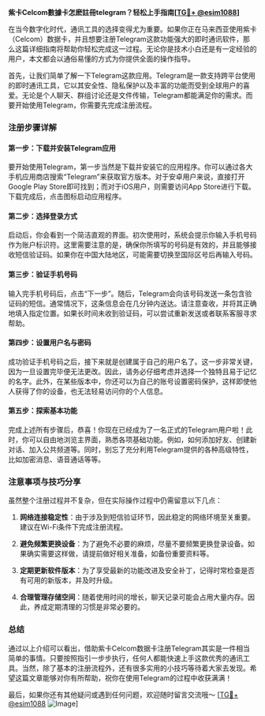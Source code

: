 **紫卡Celcom數據卡怎麽註冊telegram？轻松上手指南[[TG💪+ @esim1088](https://t.me/s/esim1088)]**

在当今数字化时代，通讯工具的选择变得尤为重要。如果你正在马来西亚使用紫卡（Celcom）数据卡，并且想要注册Telegram这款功能强大的即时通讯软件，那么这篇详细指南将帮助你轻松完成这一过程。无论你是技术小白还是有一定经验的用户，本文都会以通俗易懂的方式为你提供全面的操作指导。

首先，让我们简单了解一下Telegram这款应用。Telegram是一款支持跨平台使用的即时通讯工具，它以其安全性、隐私保护以及丰富的功能而受到全球用户的喜爱。无论是个人聊天、群组讨论还是文件传输，Telegram都能满足你的需求。而要开始使用Telegram，你需要先完成注册流程。

### 注册步骤详解

#### 第一步：下载并安装Telegram应用
要开始使用Telegram，第一步当然是下载并安装它的应用程序。你可以通过各大手机应用商店搜索“Telegram”来获取官方版本。对于安卓用户来说，直接打开Google Play Store即可找到；而对于iOS用户，则需要访问App Store进行下载。下载完成后，点击图标启动应用程序。

#### 第二步：选择登录方式
启动后，你会看到一个简洁直观的界面。初次使用时，系统会提示你输入手机号码作为账户标识符。这里需要注意的是，确保你所填写的号码是有效的，并且能够接收短信验证码。如果你在中国大陆地区，可能需要切换至国际区号后再输入号码。

#### 第三步：验证手机号码
输入完手机号码后，点击“下一步”。随后，Telegram会向该号码发送一条包含验证码的短信。通常情况下，这条信息会在几分钟内送达。请注意查收，并将其正确地填入指定位置。如果长时间未收到验证码，可以尝试重新发送或者联系客服寻求帮助。

#### 第四步：设置用户名与密码
成功验证手机号码之后，接下来就是创建属于自己的用户名了。这一步非常关键，因为一旦设置完毕便无法更改。因此，请务必仔细考虑并选择一个独特且易于记忆的名字。此外，在某些版本中，你还可以为自己的账号设置密码保护，这样即使他人获得了你的设备，也无法轻易访问你的个人信息。

#### 第五步：探索基本功能
完成上述所有步骤后，恭喜！你现在已经成为了一名正式的Telegram用户啦！此时，你可以自由地浏览主界面，熟悉各项基础功能。例如，如何添加好友、创建新对话、加入公共频道等。同时，别忘了充分利用Telegram提供的各种高级特性，比如加密消息、语音通话等等。

### 注意事项与技巧分享

虽然整个注册过程并不复杂，但在实际操作过程中仍需留意以下几点：

1. **网络连接稳定性**：由于涉及到短信验证环节，因此稳定的网络环境至关重要。建议在Wi-Fi条件下完成注册流程。
   
2. **避免频繁更换设备**：为了避免不必要的麻烦，尽量不要频繁更换登录设备。如果确实需要这样做，请提前做好相关准备，如备份重要资料等。

3. **定期更新软件版本**：为了享受最新的功能改进及安全补丁，记得时常检查是否有可用的新版本，并及时升级。

4. **合理管理存储空间**：随着使用时间的增长，聊天记录可能会占用大量内存。因此，养成定期清理的习惯是非常必要的。

### 总结

通过以上介绍可以看出，借助紫卡Celcom数据卡注册Telegram其实是一件相当简单的事情。只要按照指引一步步执行，任何人都能快速上手这款优秀的通讯工具。当然，除了基本的注册流程外，还有很多实用的小技巧等待着大家去发现。希望这篇文章能够对你有所帮助，祝你在使用Telegram的过程中收获满满！

最后，如果你还有其他疑问或遇到任何问题，欢迎随时留言交流哦～ [[TG💪+ @esim1088](https://t.me/s/esim1088) ![Image](https://i.postimg.cc/4NQfJmqS/Snipaste-2025-05-13-00-14-12.png)]